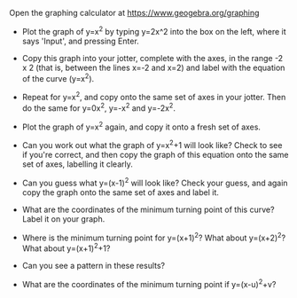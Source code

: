 

Open the graphing calculator at https://www.geogebra.org/graphing

* Plot the graph of y=x<sup>2</sup> by typing y=2x^2 into the box on the left, where it says 'Input', and pressing Enter.
* Copy this graph into your jotter, complete with the axes, in the range -2 x 2 (that is, between the lines x=-2 and x=2) and label with the equation of the curve (y=x<sup>2</sup>).
* Repeat for y=x<sup>2</sup>, and copy onto the same set of axes in your jotter. Then do the same for y=0x<sup>2</sup>, y=-x<sup>2</sup> and y=-2x<sup>2</sup>.

* Plot the graph of y=x<sup>2</sup> again, and copy it onto a fresh set of axes.
* Can you work out what the graph of y=x<sup>2</sup>+1 will look like? Check to see if you're correct, and then copy the graph of this equation onto the same set of axes, labelling it clearly.
* Can you guess what y=(x-1)<sup>2</sup> will look like? Check your guess, and again copy the graph onto the same set of axes and label it.
* What are the coordinates of the minimum turning point of this curve? Label it on your graph.
* Where is the minimum turning point for y=(x+1)<sup>2</sup>? What about y=(x+2)<sup>2</sup>? What about y=(x+1)<sup>2</sup>+1?
* Can you see a pattern in these results?
* What are the coordinates of the minimum turning point if y=(x-u)<sup>2</sup>+v?
